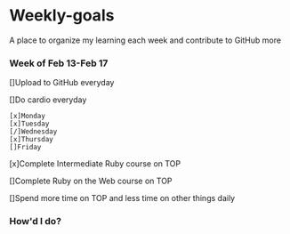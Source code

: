 # Weekly-goals
A place to organize my learning each week and contribute to GitHub more

### Week of Feb 13-Feb 17

[]Upload to GitHub everyday

[]Do cardio everyday

    [x]Monday
    [x]Tuesday
    [/]Wednesday
    [x]Thursday
    []Friday

[x]Complete Intermediate Ruby course on TOP

[]Complete Ruby on the Web course on TOP

[]Spend more time on TOP and less time on other things daily

### How'd I do?


